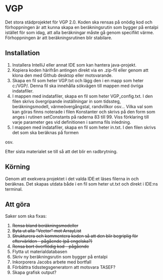 # VGP

Det stora städprojektet för VGP 2.0. Koden ska rensas på onödig kod och förhoppningen är att kunna skapa en beräkningsrutin som bygger på entalpi istället för som  idag,  att alla beräkningar måste gå genom  specifikt värme. Förhoppningen är att beräkningsrutinen blir stabilare. 

## Installation

1. Installera IntelliJ eller annat IDE som kan hantera java-projekt.
2. Kopiera koden härifrån antingen direkt via en .zip-fil eller genom att klona den med Github desktop eller motsvarande.
3. Skapa en fil som heter VGP.txt och lägg den i en mapp som heter c:/VGP/. Denna fil ska innehålla sökvägen till mappen med övriga  indatafiler.
4. I  mappen  med indatafiler, skapa en fil som heter VGP_config.txt. I den filen skrivs övergripande inställningar in som tidssteg, beräkningsmodell, värmeövergångstal, randvillkor osv... Vilka val som kan göras finns noterade i  filen Konstanter och  skrivs på den form som anges i  rutinen setConstants på raderna  83 till 99. Viss förklaring till varje parameter ges vid definitionen i samma fils inledning.
5. I mappen  med indatafiler,  skapa en fil som heter in.txt. I den filen skrivs det som ska beräknas på formen

<tid i sekunder>
<tjocklek i  mm> <material1>
<tjocklek i  mm> <material2>
osv.

Efter sista materialet se till så att det blir en radbrytning.
    
## Körning
  
Genom att exekvera  projektet i  det  valda IDE:et läses filerna in och beräknas. Det skapas utdata både i en fil som heter ut.txt och direkt  i IDE:ns terminal. 

## Att göra
    
Saker som ska fixas:

1. ~~Rensa bland beräkningsmodeller~~
2. ~~Byta ut alla "Vector" mot ArrayList~~
3. ~~Strukturera och kommentera koden så att den blir begriplig för eftervärlden - pågående (på engelska?)~~
4. ~~Rensa bort överflödig kod - pågående~~
5. Flytta ut materialdatabasen
6. Skriv ny beräkningsrutin  som bygger på entalpi
7. Inkorporera Jacobs arbete med bortfall
8. Förbättra tidsstegsgeneratorn att motsvara TASEF?
9. Skapa grafisk output?
